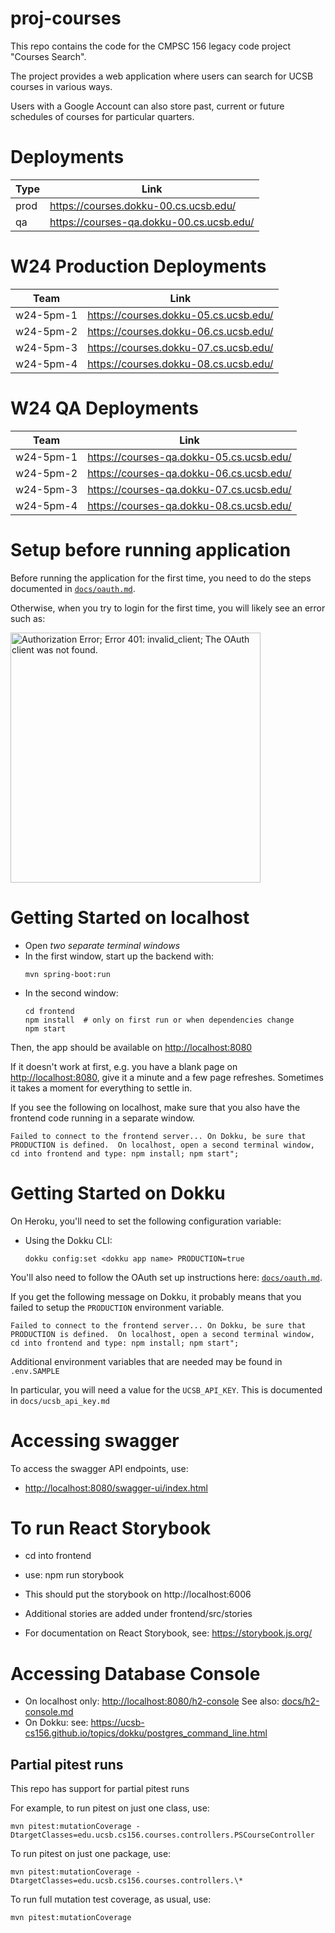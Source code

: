 # proj-courses

This repo contains the code for the CMPSC 156 legacy code project "Courses Search".

The project provides a web application where users can search for UCSB courses in various ways.

Users with a Google Account can also store past, current or future schedules of courses for particular quarters.

# Deployments

| Type | Link                                       |
| ---- | ------------------------------------------ |
| prod | <https://courses.dokku-00.cs.ucsb.edu/>    |
| qa   | <https://courses-qa.dokku-00.cs.ucsb.edu/> |

# W24 Production Deployments

| Team      | Link                                    |
| --------- | --------------------------------------- |
| w24-5pm-1 | <https://courses.dokku-05.cs.ucsb.edu/> |
| w24-5pm-2 | <https://courses.dokku-06.cs.ucsb.edu/> |
| w24-5pm-3 | <https://courses.dokku-07.cs.ucsb.edu/> |
| w24-5pm-4 | <https://courses.dokku-08.cs.ucsb.edu/> |

# W24 QA Deployments

| Team      | Link                                       |
| --------- | ------------------------------------------ |
| w24-5pm-1 | <https://courses-qa.dokku-05.cs.ucsb.edu/> |
| w24-5pm-2 | <https://courses-qa.dokku-06.cs.ucsb.edu/> |
| w24-5pm-3 | <https://courses-qa.dokku-07.cs.ucsb.edu/> |
| w24-5pm-4 | <https://courses-qa.dokku-08.cs.ucsb.edu/> |

# Setup before running application

Before running the application for the first time,
you need to do the steps documented in [`docs/oauth.md`](docs/oauth.md).

Otherwise, when you try to login for the first time, you
will likely see an error such as:

<img src="https://user-images.githubusercontent.com/1119017/149858436-c9baa238-a4f7-4c52-b995-0ed8bee97487.png" alt="Authorization Error; Error 401: invalid_client; The OAuth client was not found." width="400"/>

# Getting Started on localhost

- Open _two separate terminal windows_
- In the first window, start up the backend with:
  ```
  mvn spring-boot:run
  ```
- In the second window:
  ```
  cd frontend
  npm install  # only on first run or when dependencies change
  npm start
  ```

Then, the app should be available on <http://localhost:8080>

If it doesn't work at first, e.g. you have a blank page on <http://localhost:8080>, give it a minute and a few page refreshes. Sometimes it takes a moment for everything to settle in.

If you see the following on localhost, make sure that you also have the frontend code running in a separate window.

```
Failed to connect to the frontend server... On Dokku, be sure that PRODUCTION is defined.  On localhost, open a second terminal window, cd into frontend and type: npm install; npm start";
```

# Getting Started on Dokku

On Heroku, you'll need to set the following configuration variable:

- Using the Dokku CLI:
  ```
  dokku config:set <dokku app name> PRODUCTION=true
  ```

You'll also need to follow the OAuth set up instructions here: [`docs/oauth.md`](docs/oauth.md).

If you get the following message on Dokku, it probably means that you failed to setup the `PRODUCTION` environment variable.

```
Failed to connect to the frontend server... On Dokku, be sure that PRODUCTION is defined.  On localhost, open a second terminal window, cd into frontend and type: npm install; npm start";
```

Additional environment variables that are needed may be found in `.env.SAMPLE`

In particular, you will need a value for the `UCSB_API_KEY`. This is documented in `docs/ucsb_api_key.md`

# Accessing swagger

To access the swagger API endpoints, use:

- <http://localhost:8080/swagger-ui/index.html>

# To run React Storybook

- cd into frontend
- use: npm run storybook
- This should put the storybook on http://localhost:6006
- Additional stories are added under frontend/src/stories

- For documentation on React Storybook, see: https://storybook.js.org/

# Accessing Database Console


* On localhost only: <http://localhost:8080/h2-console>  See also: [docs/h2-console.md](docs/h2-console.md)
* On Dokku: see: <https://ucsb-cs156.github.io/topics/dokku/postgres_command_line.html>

## Partial pitest runs

This repo has support for partial pitest runs

For example, to run pitest on just one class, use:

```
mvn pitest:mutationCoverage -DtargetClasses=edu.ucsb.cs156.courses.controllers.PSCourseController
```

To run pitest on just one package, use:

```
mvn pitest:mutationCoverage -DtargetClasses=edu.ucsb.cs156.courses.controllers.\*
```

To run full mutation test coverage, as usual, use:

```
mvn pitest:mutationCoverage
```

